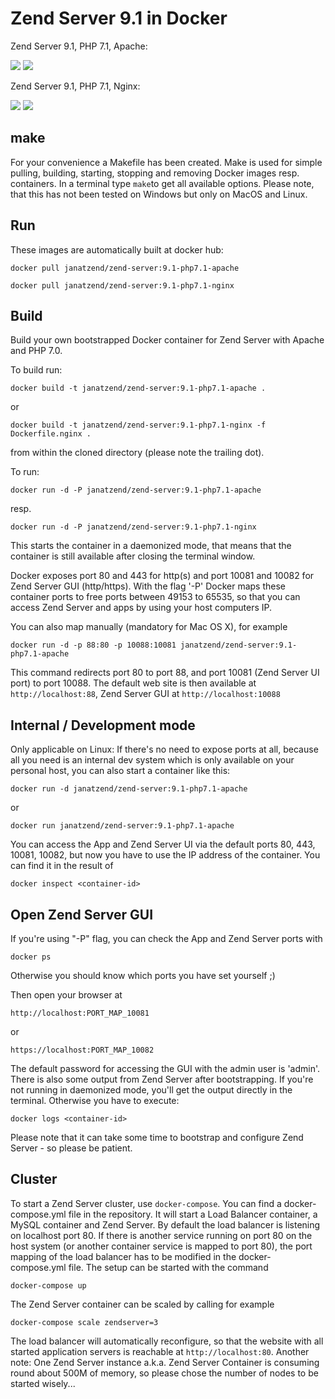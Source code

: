 Zend Server 9.1 in Docker
============================================
Zend Server 9.1, PHP 7.1, Apache: 

[![](https://images.microbadger.com/badges/version/janatzend/zend-server:9.1-php7.1-apache.svg)](https://microbadger.com/images/janatzend/zend-server:9.1-php7.1-apache "Get your own version badge on microbadger.com") [![](https://images.microbadger.com/badges/image/janatzend/zend-server:9.1-php7.1-apache.svg)](https://microbadger.com/images/janatzend/zend-server:9.1-php7.1-apache "Get your own image badge on microbadger.com")

Zend Server 9.1, PHP 7.1, Nginx:

[![](https://images.microbadger.com/badges/version/janatzend/zend-server.svg)](https://microbadger.com/images/janatzend/zend-server "Get your own version badge on microbadger.com") [![](https://images.microbadger.com/badges/image/janatzend/zend-server.svg)](https://microbadger.com/images/janatzend/zend-server "Get your own image badge on microbadger.com")

make
----
For your convenience a Makefile has been created. Make is used for simple pulling, building, starting, stopping and removing Docker images resp. containers. In a terminal type ```make```to get all available options. Please note, that this has not been tested on Windows but only on MacOS and Linux.

Run
---
These images are automatically built at docker hub:
```
docker pull janatzend/zend-server:9.1-php7.1-apache
```
```
docker pull janatzend/zend-server:9.1-php7.1-nginx
```

Build
-----
Build your own bootstrapped Docker container for Zend Server with Apache and PHP 7.0.

To build run:
```
docker build -t janatzend/zend-server:9.1-php7.1-apache .
```
or
```
docker build -t janatzend/zend-server:9.1-php7.1-nginx -f Dockerfile.nginx .
```
from within the cloned directory (please note the trailing dot).

To run:
```
docker run -d -P janatzend/zend-server:9.1-php7.1-apache
```
resp.
```
docker run -d -P janatzend/zend-server:9.1-php7.1-nginx
```
This starts the container in a daemonized mode, that means that the container is still available after closing the terminal window.

Docker exposes port 80 and 443 for http(s) and port 10081 and 10082 for Zend Server GUI (http/https). With the flag '-P' Docker maps these container ports to free ports between 49153 to 65535, so that you can access Zend Server and apps by using your host computers IP.

You can also map manually (mandatory for Mac OS X), for example
```
docker run -d -p 88:80 -p 10088:10081 janatzend/zend-server:9.1-php7.1-apache
```
This command redirects port 80 to port 88, and port 10081 (Zend Server UI port) to port 10088. The default web site is then available at ```http://localhost:88```, Zend Server GUI at ```http://localhost:10088```

Internal / Development mode
---------------------------
Only applicable on Linux: If there's no need to expose ports at all, because all you need is an internal dev system which is only available on your personal host, you can also start a container like this:
```
docker run -d janatzend/zend-server:9.1-php7.1-apache
```
or
```
docker run janatzend/zend-server:9.1-php7.1-apache
```
You can access the App and Zend Server UI via the default ports 80, 443, 10081, 10082, but now you have to use the IP address of the container. You can find it in the result of
```
docker inspect <container-id>
```

Open Zend Server GUI
-----
If you're using "-P" flag, you can check the App and Zend Server ports with
```
docker ps
```
Otherwise you should know which ports you have set yourself ;)

Then open your browser at
```
http://localhost:PORT_MAP_10081
```
or
```
https://localhost:PORT_MAP_10082
```
The default password for accessing the GUI with the admin user is 'admin'.
There is also some output from Zend Server after bootstrapping. If you're not running in daemonized mode, you'll get the output directly in the terminal. Otherwise you have to execute:
```
docker logs <container-id>
```
Please note that it can take some time to bootstrap and configure Zend Server - so please be patient.

Cluster
-------
To start a Zend Server cluster, use `docker-compose`. You can find a docker-compose.yml file in the repository. It will start a Load Balancer container, a MySQL container and Zend Server.
By default the load balancer is listening on localhost port 80. If there is another service running on port 80 on the host system (or another container service is mapped to port 80), the port mapping of the load balancer has to be modified in the docker-compose.yml file.
The setup can be started with the command
```
docker-compose up
```
The Zend Server container can be scaled by calling for example
```
docker-compose scale zendserver=3
```
The load balancer will automatically reconfigure, so that the website with all started application servers is reachable at `http://localhost:80`.
Another note: One Zend Server instance a.k.a. Zend Server Container is consuming round about 500M of memory, so please chose the number of nodes to be started wisely...
